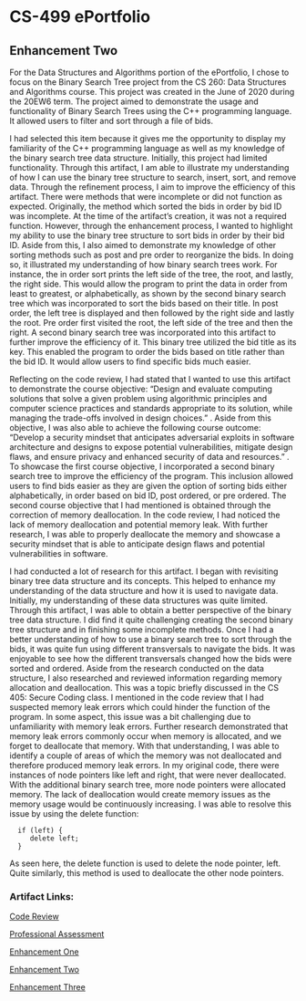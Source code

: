 # CS-499 ePortfolio
## Enhancement Two
For the Data Structures and Algorithms portion of the ePortfolio, I chose to focus on the Binary Search Tree project from the CS 260: Data Structures and Algorithms course. This project was created in the June of 2020 during the 20EW6 term. The project aimed to demonstrate the usage and functionality of Binary Search Trees using the C++ programming language. It allowed users to filter and sort through a file of bids.


I had selected this item because it gives me the opportunity to display my familiarity of the C++ programming language as well as my knowledge of the binary search tree data structure. Initially, this project had limited functionality. Through this artifact, I am able to illustrate my understanding of how I can use the binary tree structure to search, insert, sort, and remove data. Through the refinement process, I aim to improve the efficiency of this artifact. There were methods that were incomplete or did not function as expected. Originally, the method which sorted the bids in order by bid ID was incomplete. At the time of the artifact’s creation, it was not a required function. However, through the enhancement process, I wanted to highlight my ability to use the binary tree structure to sort bids in order by their bid ID. Aside from this, I also aimed to demonstrate my knowledge of other sorting methods such as post and pre order to reorganize the bids. In doing so, it illustrated my understanding of how binary search trees work. For instance, the in order sort prints the left side of the tree, the root, and lastly, the right side. This would allow the program to print the data in order from least to greatest, or alphabetically, as shown by the second binary search tree which was incorporated to sort the bids based on their title. In post order, the left tree is displayed and then followed by the right side and lastly the root. Pre order first visited the root, the left side of the tree and then the right. A second binary search tree was incorporated into this artifact to further improve the efficiency of it. This binary tree utilized the bid title as its key. This enabled the program to order the bids based on title rather than the bid ID. It would allow users to find specific bids much easier. 


Reflecting on the code review, I had stated that I wanted to use this artifact to demonstrate the course objective: “Design and evaluate computing solutions that solve a given problem using algorithmic principles and computer science practices and standards appropriate to its solution, while managing the trade-offs involved in design choices.” . Aside from this objective, I was also able to achieve the following course outcome: “Develop a security mindset that anticipates adversarial exploits in software architecture and designs to expose potential vulnerabilities, mitigate design flaws, and ensure privacy and enhanced security of data and resources.” . To showcase the first course objective, I incorporated a second binary search tree to improve the efficiency of the program. This inclusion allowed users to find bids easier as they are given the option of sorting bids either alphabetically, in order based on bid ID, post ordered, or pre ordered. The second course objective that I had mentioned is obtained through the correction of memory deallocation. In the code review, I had noticed the lack of memory deallocation and potential memory leak. With further research, I was able to properly deallocate the memory and showcase a security mindset that is able to anticipate design flaws and potential vulnerabilities in software. 


I had conducted a lot of research for this artifact. I began with revisiting binary tree data structure and its concepts. This helped to enhance my understanding of the data structure and how it is used to navigate data. Initially, my understanding of these data structures was quite limited. Through this artifact, I was able to obtain a better perspective of the binary tree data structure. I did find it quite challenging creating the second binary tree structure and in finishing some incomplete methods. Once I had a better understanding of how to use a binary search tree to sort through the bids, it was quite fun using different transversals to navigate the bids. It was enjoyable to see how the different transversals changed how the bids were sorted and ordered. 
 Aside from the research conducted on the data structure, I also researched and reviewed information regarding memory allocation and deallocation. This was a topic briefly discussed in the CS 405: Secure Coding class. I mentioned in the code review that I had suspected  memory leak errors which could hinder the function of the program. In some aspect, this issue was a bit challenging due to unfamiliarity with memory leak errors. Further research demonstrated that memory leak errors commonly occur when memory is allocated, and we forget to deallocate that memory. With that understanding, I was able to identify a couple of areas of which the memory was not deallocated and therefore produced memory leak errors. In my original code, there were instances of node pointers like left and right, that were never deallocated. With the additional binary search tree, more node pointers were allocated memory. The lack of deallocation would create memory issues as the memory usage would be continuously increasing. I was able to resolve this issue by using the delete function: 
 
      if (left) {
         delete left;
      }
      
As seen here, the delete function is used to delete the node pointer, left. Quite similarly, this method is used to deallocate the other node pointers. 

### Artifact Links:
[Code Review](https://www.screencast.com/t/xoiB2GQ8Jtb7)

[Professional Assessment](https://diparham.github.io/ePortfolio/)

[Enhancement One](https://github.com/DIParham/Software-Engineering)

[Enhancement Two](https://github.com/DIParham/Data-Structures/tree/master/Enhancement2)

[Enhancement Three](https://github.com/DIParham/Databases/tree/master/Databases%20Artifact)
